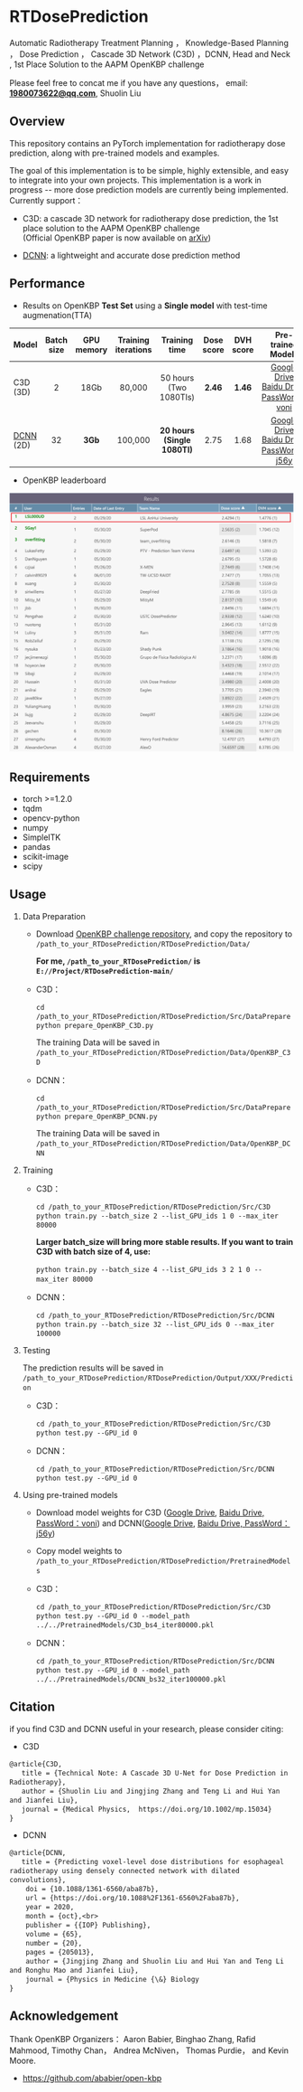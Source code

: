 # RTDosePrediction
Automatic Radiotherapy Treatment Planning ， Knowledge-Based Planning ， Dose Prediction ， Cascade 3D Network (C3D) ，DCNN,  Head and Neck , 
1st Place Solution to the AAPM OpenKBP challenge <br>

Please feel free to concat me if you have any questions，
email: **1980073622@qq.com**, Shuolin Liu

## Overview
This repository contains an PyTorch implementation for radiotherapy dose prediction, along with pre-trained models and examples.

The goal of this implementation is to be simple, highly extensible, and easy to integrate into your own projects. This implementation is a work in progress -- more dose prediction models are currently being implemented. Currently support：

- C3D: a cascade 3D network for radiotherapy dose prediction, the 1st place solution to the AAPM OpenKBP challenge <br>(Official OpenKBP paper is now available on [arXiv]( https://arxiv.org/abs/2011.14076))

- [DCNN](https://doi.org/10.1088/1361-6560/aba87b): a lightweight and accurate dose prediction method


## Performance
- Results on OpenKBP **Test Set** using a **Single model** with test-time augmenation(TTA)

| Model | Batch<br>size | GPU<br>memory | Training<br>iterations | Training<br>time |   Dose<br>score|  DVH<br>score|Pre-trained<br>Models|
|-----| :------------: | :----: | :----: | :----: |:----: |  :------------: |:----: |
| C3D<br>(3D) | 2 | 18Gb | 80,000 | 50 hours<br>(Two 1080TIs)|  **2.46** |**1.46** |  [Google Drive](https://drive.google.com/file/d/1YaXkOCfH-nrKD3nli5_Z6stF1rYWMA-v/view?usp=sharing) <br> [Baidu Drive, PassWord：voni](https://pan.baidu.com/s/1vwElN1xa8Zk1OlziPFsXgw)|
| [DCNN](https://doi.org/10.1088/1361-6560/aba87b)<br>(2D) | 32 | **3Gb** | 100,000 | **20 hours<br>(Single 1080TI)**|  2.75 |1.68 | [Google Drive](https://drive.google.com/file/d/1dWOYf7rmmyxco5pF75j8Qqt6U9ZmsmhK/view?usp=sharing) <br> [Baidu Drive, PassWord：j56y](https://pan.baidu.com/s/1EVG5wP_n04dcphAft1p6-w)|


- OpenKBP leaderboard

 ![](ReadMeImage/final_leaderboard.png)

## Requirements
- torch >=1.2.0
- tqdm
- opencv-python
- numpy
- SimpleITK 
- pandas
- scikit-image
- scipy


## Usage
1. Data Preparation
	- Download [OpenKBP challenge repository](https://github.com/ababier/open-kbp), and copy the repository to <br> `/path_to_your_RTDosePrediction/RTDosePrediction/Data/`

		**For me,  `/path_to_your_RTDosePrediction/` is `E://Project/RTDosePrediction-main/`**
    - C3D：

      ~~~
      cd /path_to_your_RTDosePrediction/RTDosePrediction/Src/DataPrepare
      python prepare_OpenKBP_C3D.py
      ~~~
		
		The training Data will be saved in `/path_to_your_RTDosePrediction/RTDosePrediction/Data/OpenKBP_C3D`
   - DCNN：

      ~~~
      cd /path_to_your_RTDosePrediction/RTDosePrediction/Src/DataPrepare
      python prepare_OpenKBP_DCNN.py
      ~~~
      
      The training Data will be saved in `/path_to_your_RTDosePrediction/RTDosePrediction/Data/OpenKBP_DCNN`




2. Training
	- C3D：

      ~~~
      cd /path_to_your_RTDosePrediction/RTDosePrediction/Src/C3D
      python train.py --batch_size 2 --list_GPU_ids 1 0 --max_iter 80000
      ~~~
      
      **Larger batch_size will bring more stable results. If you want to train C3D with batch size of 4, use:**<br> 
      
     	`python train.py --batch_size 4 --list_GPU_ids 3 2 1 0 --max_iter 80000`
	- DCNN：

      ~~~
      cd /path_to_your_RTDosePrediction/RTDosePrediction/Src/DCNN
      python train.py --batch_size 32 --list_GPU_ids 0 --max_iter 100000
      ~~~




3. Testing

	The prediction results will be saved in `/path_to_your_RTDosePrediction/RTDosePrediction/Output/XXX/Prediction`

	- C3D：

      ~~~
      cd /path_to_your_RTDosePrediction/RTDosePrediction/Src/C3D
      python test.py --GPU_id 0 
      ~~~
    
	- DCNN：
      ~~~
      cd /path_to_your_RTDosePrediction/RTDosePrediction/Src/DCNN
      python test.py --GPU_id 0 
      ~~~


4. Using pre-trained models

	- Download model weights for C3D ([Google Drive](https://drive.google.com/file/d/1YaXkOCfH-nrKD3nli5_Z6stF1rYWMA-v/view?usp=sharing), [Baidu Drive, PassWord：voni](https://pan.baidu.com/s/1vwElN1xa8Zk1OlziPFsXgw)) and DCNN([Google Drive](https://drive.google.com/file/d/1dWOYf7rmmyxco5pF75j8Qqt6U9ZmsmhK/view?usp=sharing), [Baidu Drive, PassWord：j56y](https://pan.baidu.com/s/1EVG5wP_n04dcphAft1p6-w))
	- Copy model weights to `/path_to_your_RTDosePrediction/RTDosePrediction/PretrainedModels`

	- C3D：
      ~~~
      cd /path_to_your_RTDosePrediction/RTDosePrediction/Src/C3D
      python test.py --GPU_id 0 --model_path ../../PretrainedModels/C3D_bs4_iter80000.pkl
      ~~~
	- DCNN：
      ~~~
      cd /path_to_your_RTDosePrediction/RTDosePrediction/Src/DCNN
      python test.py --GPU_id 0 --model_path ../../PretrainedModels/DCNN_bs32_iter100000.pkl
      ~~~


## Citation
if you find C3D and DCNN useful in your research, please consider citing:

- C3D
~~~
@article{C3D,
   title = {Technical Note: A Cascade 3D U-Net for Dose Prediction in Radiotherapy},
   author = {Shuolin Liu and Jingjing Zhang and Teng Li and Hui Yan  and Jianfei Liu},
   journal = {Medical Physics,  https://doi.org/10.1002/mp.15034}
}
~~~
- DCNN

~~~
@article{DCNN,
   title = {Predicting voxel-level dose distributions for esophageal radiotherapy using densely connected network with dilated convolutions},
	doi = {10.1088/1361-6560/aba87b},
	url = {https://doi.org/10.1088%2F1361-6560%2Faba87b},
	year = 2020,
	month = {oct},<br>
	publisher = {{IOP} Publishing},
	volume = {65},
	number = {20},
	pages = {205013},
	author = {Jingjing Zhang and Shuolin Liu and Hui Yan and Teng Li and Ronghu Mao and Jianfei Liu},
	journal = {Physics in Medicine {\&} Biology
}
~~~
## Acknowledgement
Thank OpenKBP Organizers： Aaron Babier, Binghao Zhang, Rafid Mahmood, Timothy Chan， Andrea McNiven， Thomas Purdie， and Kevin Moore. 

- https://github.com/ababier/open-kbp


